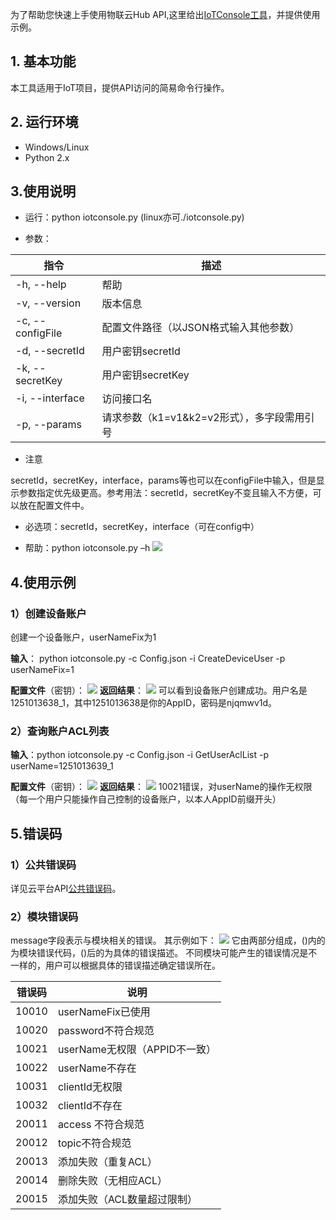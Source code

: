 
为了帮助您快速上手使用物联云Hub API,这里给出[IoTConsole工具](http://imgcache.tce.fsphere.cn/image/mc.qcloudimg.com/static/archive/e5f12635efac664beac5b2461e940d97/IoTConsole_API-1.0.0.zip)，并提供使用示例。

## 1. 基本功能
本工具适用于IoT项目，提供API访问的简易命令行操作。

## 2. 运行环境
-  Windows/Linux
-  Python 2.x

## 3.使用说明
- 运行：python iotconsole.py
(linux亦可./iotconsole.py)


- 参数：

指令 | 描述
---|---
-h, --help | 帮助
-v, --version | 版本信息
-c, --configFile | 配置文件路径（以JSON格式输入其他参数）
-d, --secretId | 用户密钥secretId
-k, --secretKey | 用户密钥secretKey
-i, --interface | 访问接口名
-p, --params | 请求参数（k1=v1&k2=v2形式），多字段需用引号


- 注意

secretId，secretKey，interface，params等也可以在configFile中输入，但是显示参数指定优先级更高。参考用法：secretId，secretKey不变且输入不方便，可以放在配置文件中。

- 必选项：secretId，secretKey，interface（可在config中）

- 帮助：python iotconsole.py –h
![](http://tentp1-1252910961.cosgz.myqcloud.com/ex01.png)

## 4.使用示例
### 1）创建设备账户
创建一个设备账户，userNameFix为1

**输入**： python iotconsole.py -c Config.json -i CreateDeviceUser -p userNameFix=1

**配置文件**（密钥）：
![](http://tentp1-1252910961.cosgz.myqcloud.com/ex02.png)
**返回结果**：
![](http://tentp1-1252910961.cosgz.myqcloud.com/ex03.png)
可以看到设备账户创建成功。用户名是1251013638_1，其中1251013638是你的AppID，密码是njqmwv1d。

### 2）查询账户ACL列表
**输入**：python iotconsole.py -c Config.json -i GetUserAclList -p userName=1251013639_1

**配置文件**（密钥）：
![](http://tentp1-1252910961.cosgz.myqcloud.com/ex02.png)
**返回结果**：
![](http://tentp1-1252910961.cosgz.myqcloud.com/ex04.png)
10021错误，对userName的操作无权限（每一个用户只能操作自己控制的设备账户，以本人AppID前缀开头）

## 5.错误码
### 1）公共错误码
详见云平台API[公共错误码](http://tce.fsphere.cn/document/product/213/6982)。

### 2）模块错误码
message字段表示与模块相关的错误。
其示例如下：
![](http://tentp1-1252910961.cosgz.myqcloud.com/ex05.png)
它由两部分组成，()内的为模块错误代码，()后的为具体的错误描述。
不同模块可能产生的错误情况是不一样的，用户可以根据具体的错误描述确定错误所在。

错误码 | 说明
---|---
10010 | userNameFix已使用
10020 | password不符合规范
10021 | userName无权限（APPID不一致）
10022 | userName不存在
10031 | clientId无权限
10032 | clientId不存在
20011 | access 不符合规范
20012 | topic不符合规范
20013 | 添加失败（重复ACL）
20014 | 删除失败（无相应ACL）
20015 | 添加失败（ACL数量超过限制）

